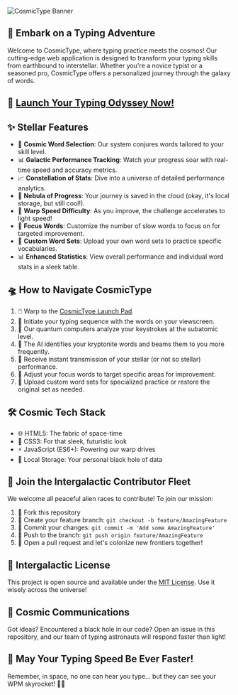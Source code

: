 ![CosmicType Banner](https://cosmichazel.github.io/CosmicType/banner.png)

## 🌌 Embark on a Typing Adventure

Welcome to CosmicType, where typing practice meets the cosmos! Our cutting-edge web application is designed to transform your typing skills from earthbound to interstellar. Whether you're a novice typist or a seasoned pro, CosmicType offers a personalized journey through the galaxy of words.

## 🎯 [Launch Your Typing Odyssey Now!](https://cosmichazel.github.io/CosmicType)

## ✨ Stellar Features

- 🔮 **Cosmic Word Selection**: Our system conjures words tailored to your skill level.
- 📊 **Galactic Performance Tracking**: Watch your progress soar with real-time speed and accuracy metrics.
- 📈 **Constellation of Stats**: Dive into a universe of detailed performance analytics.
- 💾 **Nebula of Progress**: Your journey is saved in the cloud (okay, it's local storage, but still cool!).
- 🚀 **Warp Speed Difficulty**: As you improve, the challenge accelerates to light speed!
- 🎯 **Focus Words**: Customize the number of slow words to focus on for targeted improvement.
- 📁 **Custom Word Sets**: Upload your own word sets to practice specific vocabularies.
- 📊 **Enhanced Statistics**: View overall performance and individual word stats in a sleek table.

## 🛸 How to Navigate CosmicType

1. 🖱️ Warp to the [CosmicType Launch Pad](https://cosmichazel.github.io/CosmicType).
2. 🚀 Initiate your typing sequence with the words on your viewscreen.
3. 🔬 Our quantum computers analyze your keystrokes at the subatomic level.
4. 🧠 The AI identifies your kryptonite words and beams them to you more frequently.
5. 📡 Receive instant transmission of your stellar (or not so stellar) performance.
6. 🎯 Adjust your focus words to target specific areas for improvement.
7. 📁 Upload custom word sets for specialized practice or restore the original set as needed.

## 🛠️ Cosmic Tech Stack

- 🌐 HTML5: The fabric of space-time
- 🎨 CSS3: For that sleek, futuristic look
- ⚡ JavaScript (ES6+): Powering our warp drives
- 💾 Local Storage: Your personal black hole of data

## 🤝 Join the Intergalactic Contributor Fleet

We welcome all peaceful alien races to contribute! To join our mission:

1. 🍴 Fork this repository
2. 🌿 Create your feature branch: `git checkout -b feature/AmazingFeature`
3. 🚀 Commit your changes: `git commit -m 'Add some AmazingFeature'`
4. 🌌 Push to the branch: `git push origin feature/AmazingFeature`
5. 🎉 Open a pull request and let's colonize new frontiers together!

## 📜 Intergalactic License

This project is open source and available under the [MIT License](LICENSE). Use it wisely across the universe!

## 📡 Cosmic Communications

Got ideas? Encountered a black hole in our code? Open an issue in this repository, and our team of typing astronauts will respond faster than light!

## 🌠 May Your Typing Speed Be Ever Faster!

Remember, in space, no one can hear you type... but they can see your WPM skyrocket! 🚀✨
